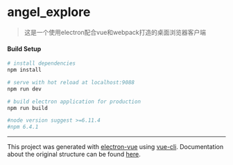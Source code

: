 # angel_explore

>这是一个使用electron配合vue和webpack打造的桌面浏览器客户端

#### Build Setup

``` bash
# install dependencies
npm install

# serve with hot reload at localhost:9088
npm run dev

# build electron application for production
npm run build

#node version suggest >=6.11.4
#npm 6.4.1


```

---

This project was generated with [electron-vue](https://github.com/SimulatedGREG/electron-vue) using [vue-cli](https://github.com/vuejs/vue-cli). Documentation about the original structure can be found [here](https://simulatedgreg.gitbooks.io/electron-vue/content/index.html).
